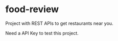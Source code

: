 # food-review
Project with REST APIs to get restaurants near you.

Need a API Key to test this project.
